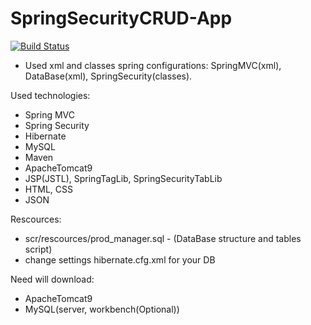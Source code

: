 # SpringSecurityCRUD-App

[![Build Status](https://travis-ci.org/kyivhunta/SpringSecurityCRUD-App.svg?branch=master)](https://travis-ci.org/kyivhunta/SpringSecurityCRUD-App)
- Used xml and classes spring configurations:
SpringMVC(xml), DataBase(xml), SpringSecurity(classes).

Used technologies:
- Spring MVC
- Spring Security
- Hibernate
- MySQL
- Maven
- ApacheTomcat9
- JSP(JSTL), SpringTagLib, SpringSecurityTabLib
- HTML, CSS
- JSON

Rescources:
- scr/rescources/prod_manager.sql - (DataBase structure and tables script)
- change settings hibernate.cfg.xml for your DB

Need will download:
- ApacheTomcat9
- MySQL(server, workbench(Optional))
